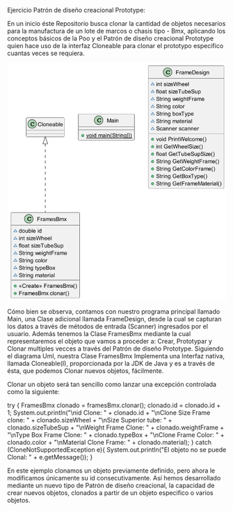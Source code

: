 Ejercicio Patrón de diseño creacional Prototype:

En un inicio éste Repositorio busca clonar la cantidad de objetos necesarios para la 
manufactura de un lote de marcos o chasis tipo - Bmx, aplicando los conceptos básicos de la Poo 
y el Patrón de diseño creacional Prototype quien hace uso de la interfaz Cloneable para clonar 
el prototypo especifico cuantas veces se requiera.

![img.png](img.png)

Cómo bien se observa, contamos con nuestro programa principal llamado Main, una Clase adicional 
llamada FrameDesign, desde la cual se capturan los datos a través de métodos de entrada (Scanner) 
ingresados por el usuario. Además tenemos la Clase FramesBmx mediante la cual representaremos 
el objeto que vamos a proceder a: Crear, Prototypar y Clonar multiples vecces a través del Patrón
de diseño Prototype. Siguiendo el diagrama Uml, nuestra Clase FramesBmx Implementa una Interfaz nativa,
llamada Cloneable(I), proporcionada por la JDK de Java y es a través de ésta, que podemos Clonar nuevos
objetos, fácilmente.

Clonar un objeto será tan sencillo como lanzar una excepción controlada como la siguiente:

try {
      FramesBmx clonado = framesBmx.clonar();
      clonado.id = clonado.id + 1;
      System.out.println("\nid Clone: " + clonado.id + "\nClone Size Frame clone: " + clonado.sizeWheel + "\nSize Superior tube: " + clonado.sizeTubeSup + "\nWeight Frame Clone: " + clonado.weightFrame + "\nType Box Frame Clone: " + clonado.typeBox + "\nClone Frame Color: " + clonado.color + "\nMaterial Clone Frame: " + clonado.material);
    } catch (CloneNotSupportedException e){
      System.out.println("El objeto no se puede Clonal: " + e.getMessage());
}

En este ejemplo clonamos un objeto previamente definido, pero ahora le modificamos únicamente su id
consecutivamente. Así hemos desarrollado mediante un nuevo tipo de Patrón de diseño creacional, la 
capacidad de crear nuevos objetos, clonados a partir de un objeto especifico o varios objetos. 
